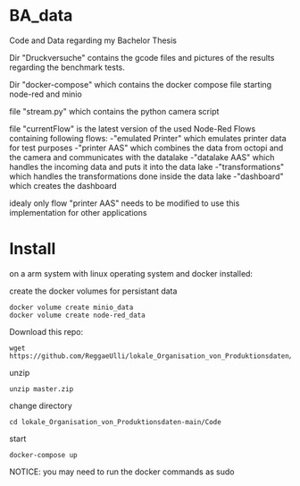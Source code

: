 # BA_data
Code and Data regarding my Bachelor Thesis

Dir "Druckversuche" contains the gcode files and pictures of the results regarding the benchmark tests.

Dir "docker-compose" which contains the docker compose file starting node-red and minio

file "stream.py" which contains the python camera script

file "currentFlow" is the latest version of the used Node-Red Flows containing following flows:
  -"emulated Printer" which emulates printer data for test purposes
  -"printer AAS" which combines the data from octopi and the camera and communicates with the datalake
  -"datalake AAS" which handles the incoming data and puts it into the data lake
  -"transformations" which handles the transformations done inside the data lake
  -"dashboard" which creates the dashboard

idealy only flow "printer AAS" needs to be modified to use this implementation for other applications

# Install
  on a arm system with linux operating system and docker installed:
    
  create the docker volumes for persistant data
  
    docker volume create minio_data
    docker volume create node-red_data
  
  Download this repo:
  
    wget https://github.com/ReggaeUlli/lokale_Organisation_von_Produktionsdaten/archive/refs/heads/main.zip
  
  unzip
    
    unzip master.zip
  
  change directory
    
    cd lokale_Organisation_von_Produktionsdaten-main/Code
   
   start
   
    docker-compose up
    
    
   NOTICE:  you may need to run the docker commands as sudo

